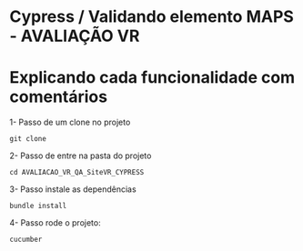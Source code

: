 # Cypress / Validando elemento MAPS - AVALIAÇÃO VR
# Explicando cada funcionalidade com comentários 

1- Passo de um clone no projeto

```
git clone 
```

2- Passo de entre na pasta do projeto

```
cd AVALIACAO_VR_QA_SiteVR_CYPRESS
```

3- Passo instale as dependências

```
bundle install
```

4- Passo rode o projeto:

```
cucumber